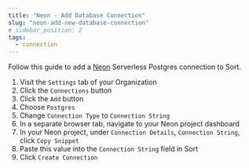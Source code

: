 ```yaml
---
title: "Neon - Add Database Connection"
slug: "neon-add-new-database-connection"
# sidebar_position: 2
tags:
  - connection
---
```


Follow this guide to add a [Neon](https://neon.tech) Serverless Postgres connection to Sort.

1. Visit the `Settings` tab of your Organization
1. Click the `Connections` button
1. Click the `Add` button
1. Choose `Postgres`
1. Change `Connection Type` to `Connection String`
1. In a separate browser tab, navigate to your Neon project dashboard
1. In your Neon project, under `Connection Details`, `Connection String`, click `Copy Snippet`
1. Paste this value into the `Connection String` field in Sort
1. Click `Create Connection`
